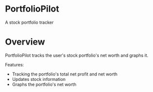 # PortfolioPilot
A stock portfolio tracker

# Overview
PortfolioPilot tracks the user's stock portfolio's net worth and graphs it.

Features:
* Tracking the portfolio's total net profit and net worth
* Updates stock information
* Graphs the portfolio's net worth